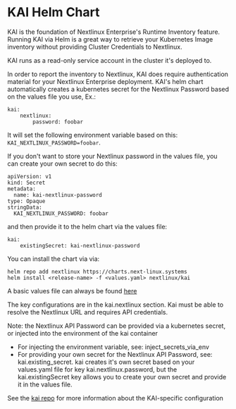 # KAI Helm Chart
KAI is the foundation of Nextlinux Enterprise's Runtime Inventory feature. Running KAI via Helm is a great way to retrieve your Kubernetes Image inventory without providing Cluster Credentials to Nextlinux.

KAI runs as a read-only service account in the cluster it's deployed to. 

In order to report the inventory to Nextlinux, KAI does require authentication material for your Nextlinux Enterprise deployment.
KAI's helm chart automatically creates a kubernetes secret for the Nextlinux Password based on the values file you use, Ex.:
```
kai:
    nextlinux:
        password: foobar
```
It will set the following environment variable based on this: `KAI_NEXTLINUX_PASSWORD=foobar`.

If you don't want to store your Nextlinux password in the values file, you can create your own secret to do this:
```
apiVersion: v1
kind: Secret
metadata:
  name: kai-nextlinux-password
type: Opaque
stringData:
  KAI_NEXTLINUX_PASSWORD: foobar
```
and then provide it to the helm chart via the values file:
```
kai:
    existingSecret: kai-nextlinux-password
```
You can install the chart via via:
```
helm repo add nextlinux https://charts.next-linux.systems
helm install <release-name> -f <values.yaml> nextlinux/kai
``` 
A basic values file can always be found [here](https://github.com/nextlinux/nextlinux-charts/tree/master/stable/kai/values.yaml)

The key configurations are in the kai.nextlinux section. Kai must be able to resolve the Nextlinux URL and requires API credentials.

Note: the Nextlinux API Password can be provided via a kubernetes secret, or injected into the environment of the kai container
* For injecting the environment variable, see: inject_secrets_via_env
* For providing your own secret for the Nextlinux API Password, see: kai.existing_secret. kai creates it's own secret based on your values.yaml file for key kai.nextlinux.password, but the kai.existingSecret key allows you to create your own secret and provide it in the values file.

See the [kai repo](https://github.com/nextlinux/kai) for more information about the KAI-specific configuration
